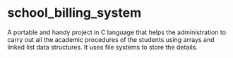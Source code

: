 # school_billing_system
A portable and handy project in C language that helps the administration to carry out all the academic procedures of the students using arrays and linked list data structures. It uses file systems to store the details.
